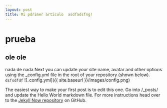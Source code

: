 ```yaml
---
layout: post
title: Mi pdrimer articulo  asdfadsfng!
---
```


# prueba  
## ole ole
nada de nada Next you can update your site name, avatar and other options using the _config.yml file in the root of your repository (shown below).
`dsfsdfdf`
![_config.yml]({{ site.baseurl }}/images/config.png)

The easiest way to make your first post is to edit this one. Go into /_posts/ and update the Hello World markdown file. For more instructions head over to the [Jekyll Now repository](https://github.com/barryclark/jekyll-now) on GitHub.
